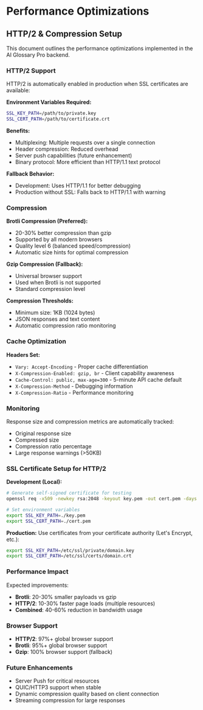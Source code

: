 # Performance Optimizations

## HTTP/2 & Compression Setup

This document outlines the performance optimizations implemented in the AI Glossary Pro backend.

### HTTP/2 Support

HTTP/2 is automatically enabled in production when SSL certificates are available:

**Environment Variables Required:**
```bash
SSL_KEY_PATH=/path/to/private.key
SSL_CERT_PATH=/path/to/certificate.crt
```

**Benefits:**
- Multiplexing: Multiple requests over a single connection
- Header compression: Reduced overhead
- Server push capabilities (future enhancement)
- Binary protocol: More efficient than HTTP/1.1 text protocol

**Fallback Behavior:**
- Development: Uses HTTP/1.1 for better debugging
- Production without SSL: Falls back to HTTP/1.1 with warning

### Compression

**Brotli Compression (Preferred):**
- 20-30% better compression than gzip
- Supported by all modern browsers
- Quality level 6 (balanced speed/compression)
- Automatic size hints for optimal compression

**Gzip Compression (Fallback):**
- Universal browser support
- Used when Brotli is not supported
- Standard compression level

**Compression Thresholds:**
- Minimum size: 1KB (1024 bytes)
- JSON responses and text content
- Automatic compression ratio monitoring

### Cache Optimization

**Headers Set:**
- `Vary: Accept-Encoding` - Proper cache differentiation
- `X-Compression-Enabled: gzip, br` - Client capability awareness
- `Cache-Control: public, max-age=300` - 5-minute API cache default
- `X-Compression-Method` - Debugging information
- `X-Compression-Ratio` - Performance monitoring

### Monitoring

Response size and compression metrics are automatically tracked:
- Original response size
- Compressed size
- Compression ratio percentage
- Large response warnings (>50KB)

### SSL Certificate Setup for HTTP/2

**Development (Local):**
```bash
# Generate self-signed certificate for testing
openssl req -x509 -newkey rsa:2048 -keyout key.pem -out cert.pem -days 365 -nodes

# Set environment variables
export SSL_KEY_PATH=./key.pem
export SSL_CERT_PATH=./cert.pem
```

**Production:**
Use certificates from your certificate authority (Let's Encrypt, etc.):
```bash
export SSL_KEY_PATH=/etc/ssl/private/domain.key
export SSL_CERT_PATH=/etc/ssl/certs/domain.crt
```

### Performance Impact

Expected improvements:
- **Brotli**: 20-30% smaller payloads vs gzip
- **HTTP/2**: 10-30% faster page loads (multiple resources)
- **Combined**: 40-60% reduction in bandwidth usage

### Browser Support

- **HTTP/2**: 97%+ global browser support
- **Brotli**: 95%+ global browser support
- **Gzip**: 100% browser support (fallback)

### Future Enhancements

- Server Push for critical resources
- QUIC/HTTP3 support when stable
- Dynamic compression quality based on client connection
- Streaming compression for large responses